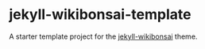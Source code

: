 # jekyll-wikibonsai-template

A starter template project for the [jekyll-wikibonsai](https://github.com/wikibonsai/jekyll-wikibonsai) theme.
